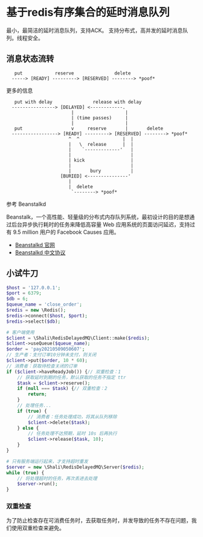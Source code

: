 # 基于redis有序集合的延时消息队列

最小，最简洁的延时消息队列，支持ACK。
支持分布式，高并发的延时消息队列。线程安全。

## 消息状态流转

```
   put            reserve               delete
  -----> [READY] ---------> [RESERVED] --------> *poof*
```

更多的信息

```
   put with delay               release with delay
  ----------------> [DELAYED] <------------.
                        |                   |
                        | (time passes)     |
                        |                   |
   put                  v     reserve       |       delete
  -----------------> [READY] ---------> [RESERVED] --------> *poof*
                       ^  ^                |  |
                       |   \  release      |  |
                       |    `-------------'   |
                       |                      |
                       | kick                 |
                       |                      |
                       |       bury           |
                    [BURIED] <---------------'
                       |
                       |  delete
                        `--------> *poof*
```

参考 Beanstalkd

Beanstalk，一个高性能、轻量级的分布式内存队列系统，最初设计的目的是想通过后台异步执行耗时的任务来降低高容量 Web 应用系统的页面访问延迟，支持过有 9.5 million 用户的 Facebook Causes 应用。

- [Beanstalkd 官网](https://beanstalkd.github.io/)
- [Beanstalkd 中文协议](https://github.com/beanstalkd/beanstalkd/blob/master/doc/protocol.zh-CN.md)

## 小试牛刀

```php
$host = '127.0.0.1';
$port = 6379;
$db = 6;
$queue_name = 'close_order';
$redis = new \Redis();
$redis->connect($host, $port);
$redis->select($db);

# 客户端使用
$client = \Shali\RedisDelayedMQ\Client::make($redis);
$client->useQueue($queue_name);
$order = 'pay20210509050607';
// 生产者：支付订单10分钟未支付，则关闭
$client->put($order, 10 * 60);
// 消费者：获取待检查关闭的订单
if ($client->haveReadyJob()) {// 双重检查：1
    // 获取延时到期的任务，默认获取的任务不指定 ttr
    $task = $client->reserve();
    if (null === $task) {// 双重检查：2
        return;
    }
    // 处理任务...
    if (true) {
        // 消费者：任务处理成功，将其从队列移除
        $client->delete($task);
    } else {
        // 任务处理不达预期，延时 10s 后再执行
        $client->release($task, 10);
    }
}

# 只有服务端运行起来，才支持超时重发
$server = new \Shali\RedisDelayedMQ\Server($redis);
while (true) {
    // 将处理超时的任务，再次丢进去处理
    $server->run();
}
```

### 双重检查

为了防止检查存在可消费任务时，去获取任务时，并发导致的任务不存在问题，我们使用双重检查来避免。